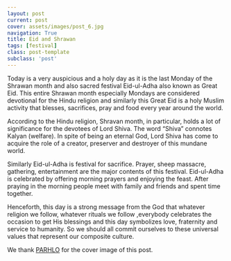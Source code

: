 ```yaml
---
layout: post
current: post
cover: assets/images/post_6.jpg
navigation: True
title: Eid and Shrawan
tags: [festival]
class: post-template
subclass: 'post'
---
```


Today is a very auspicious and a holy day as it is the last Monday of the Shrawan month and also sacred festival Eid-ul-Adha also known as Great Eid. This entire Shrawan month especially Mondays are considered devotional for the Hindu religion and similarly this Great Eid is a holy Muslim activity that blesses, sacrifices, pray and food every year around the world.

According to the Hindu religion, Shravan month, in particular, holds a lot of significance for the devotees of Lord Shiva. The word “Shiva” connotes Kalyan (welfare). In spite of being an eternal God, Lord Shiva has come to acquire the role of a creator, preserver and destroyer of this mundane world.

Similarly Eid-ul-Adha is festival for sacrifice. Prayer, sheep massacre, gathering, entertainment are the major contents of this festival. Eid-ul-Adha is celebrated by offering morning prayers and enjoying the feast. After praying in the morning people meet with family and friends and spent time together.

Henceforth, this day is a strong message from the God that whatever religion we follow, whatever rituals we follow ,everybody celebrates the occasion to get His blessings and this day symbolizes love, fraternity and service to humanity. So we should all commit ourselves to these universal values that represent our composite culture.

We thank [PARHLO](https://www.parhlo.com/11-reasons-to-stop-misconceiving-the-love-between-hindus-and-muslims/) for the cover image of this post.
